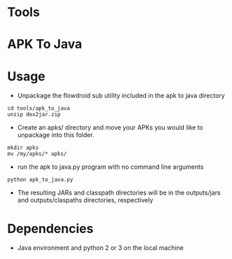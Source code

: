 Tools
===

APK To Java
==

Usage 
=

* Unpackage the flowdroid sub utility included in the apk to java directory
```
cd tools/apk_to_java
unzip dex2jar.zip
```

* Create an apks/ directory and move your APKs you would like to unpackage into this folder.
```
mkdir apks
mv /my/apks/* apks/
```
* run the apk to java.py program with no command line arguments
```
python apk_to_java.py
```
* The resulting JARs and classpath directories will be in the outputs/jars and outputs/claspaths directories, respectively

Dependencies
=

* Java environment and python 2 or 3 on the local machine
